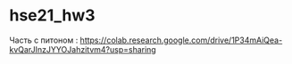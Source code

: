 # hse21_hw3

Часть с питоном : https://colab.research.google.com/drive/1P34mAiQea-kvQarJInzJYYOJahzitvm4?usp=sharing


